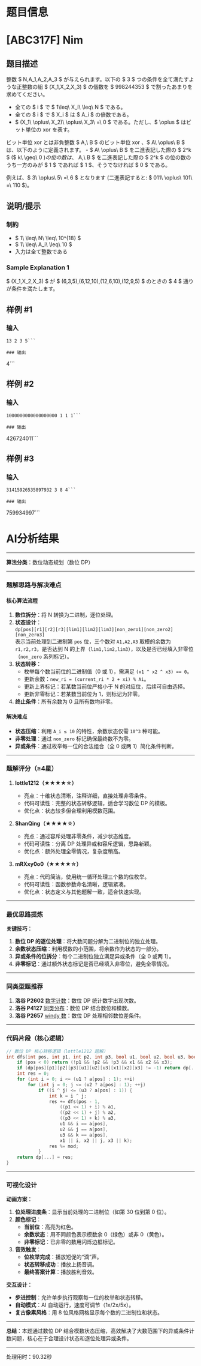 # 题目信息

# [ABC317F] Nim

## 题目描述

[problemUrl]: https://atcoder.jp/contests/abc317/tasks/abc317_f

整数 $ N,A_1,A_2,A_3 $ が与えられます。以下の $ 3 $ つの条件を全て満たすような正整数の組 $ (X_1,X_2,X_3) $ の個数を $ 998244353 $ で割ったあまりを求めてください。

- 全ての $ i $ で $ 1\leq\ X_i\ \leq\ N $ である。
- 全ての $ i $ で $ X_i $ は $ A_i $ の倍数である。
- $ (X_1\ \oplus\ X_2)\ \oplus\ X_3\ =\ 0 $ である。ただし、$ \oplus $ はビット単位の xor を表す。

ビット単位 xor とは非負整数 $ A,\ B $ のビット単位 xor 、$ A\ \oplus\ B $ は、以下のように定義されます。 - $ A\ \oplus\ B $ を二進表記した際の $ 2^k $ ($ k\ \geq\ 0 $) の位の数は、$ A,\ B $ を二進表記した際の $ 2^k $ の位の数のうち一方のみが $ 1 $ であれば $ 1 $、そうでなければ $ 0 $ である。

例えば、$ 3\ \oplus\ 5\ =\ 6 $ となります (二進表記すると: $ 011\ \oplus\ 101\ =\ 110 $)。

## 说明/提示

### 制約

- $ 1\ \leq\ N\ \leq\ 10^{18} $
- $ 1\ \leq\ A_i\ \leq\ 10 $
- 入力は全て整数である

### Sample Explanation 1

$ (X_1,X_2,X_3) $ が $ (6,3,5),(6,12,10),(12,6,10),(12,9,5) $ のときの $ 4 $ 通りが条件を満たします。

## 样例 #1

### 输入

```
13 2 3 5```

### 输出

```
4```

## 样例 #2

### 输入

```
1000000000000000000 1 1 1```

### 输出

```
426724011```

## 样例 #3

### 输入

```
31415926535897932 3 8 4```

### 输出

```
759934997```

# AI分析结果



---

**算法分类**：数位动态规划（数位 DP）

---

### **题解思路与解决难点**

#### **核心算法流程**
1. **数位拆分**：将 N 转换为二进制，逐位处理。
2. **状态设计**：  
   `dp[pos][r1][r2][r3][lim1][lim2][lim3][non_zero1][non_zero2][non_zero3]`  
   表示当前处理到二进制第 `pos` 位，三个数对 `A1,A2,A3` 取模的余数为 `r1,r2,r3`，是否达到 N 的上界（`lim1,lim2,lim3`），以及是否已经填入非零位（`non_zero` 系列标记）。
3. **状态转移**：  
   - 枚举每个数当前位的二进制值（0 或 1），需满足 `(x1 ^ x2 ^ x3) == 0`。
   - 更新余数：`new_ri = (current_ri * 2 + xi) % Ai`。
   - 更新上界标记：若某数当前位严格小于 N 的对应位，后续可自由选择。
   - 更新非零标记：若某数当前位为 1，则标记为非零。
4. **终止条件**：所有余数为 0 且所有数均非零。

#### **解决难点**
- **状态压缩**：利用 `A_i ≤ 10` 的特性，余数状态仅需 `10^3` 种可能。
- **非零处理**：通过 `non_zero` 标记确保最终数不为零。
- **异或条件**：通过枚举每一位的合法组合（全 0 或两 1）简化条件判断。

---

### **题解评分（≥4星）**

1. **lottle1212（★★★★☆）**  
   - 亮点：十维状态清晰，注释详细，直接处理非零条件。
   - 代码可读性：完整的状态转移逻辑，适合学习数位 DP 的模板。
   - 优化点：状态较多但合理利用模数范围。

2. **ShanQing（★★★★☆）**  
   - 亮点：通过容斥处理非零条件，减少状态维度。
   - 代码可读性：分离 DP 处理异或和容斥逻辑，思路新颖。
   - 优化点：额外处理全零情况，复杂度稍高。

3. **mRXxy0o0（★★★★☆）**  
   - 亮点：代码简洁，使用统一循环处理三个数的位枚举。
   - 代码可读性：函数参数命名清晰，逻辑紧凑。
   - 优化点：状态定义与其他题解一致，适合快速实现。

---

### **最优思路提炼**

**关键技巧**：
1. **数位 DP 的逐位处理**：将大数问题分解为二进制位的独立处理。
2. **余数状态压缩**：利用模数的小范围，将余数作为状态的一部分。
3. **异或条件的位拆分**：每个二进制位独立满足异或条件（全 0 或两 1）。
4. **非零标记**：通过额外状态标记是否已经填入非零位，避免全零情况。

---

### **同类型题推荐**
1. **洛谷 P2602** [数字计数](https://www.luogu.com.cn/problem/P2602)：数位 DP 统计数字出现次数。
2. **洛谷 P4127** [同类分布](https://www.luogu.com.cn/problem/P4127)：数位 DP 结合数位和模数。
3. **洛谷 P2657** [windy 数](https://www.luogu.com.cn/problem/P2657)：数位 DP 处理相邻数位差条件。

---

### **代码片段（核心逻辑）**

```cpp
// 数位 DP 核心转移逻辑（lottle1212 题解）
int dfs(int pos, int p1, int p2, int p3, bool u1, bool u2, bool u3, bool x1, bool x2, bool x3) {
    if (pos < 0) return (!p1 && !p2 && !p3 && x1 && x2 && x3);
    if (dp[pos][p1][p2][p3][u1][u2][u3][x1][x2][x3] != -1) return dp[...];
    int res = 0;
    for (int i = 0; i <= (u1 ? a[pos] : 1); ++i)
        for (int j = 0; j <= (u2 ? a[pos] : 1); ++j)
            if ((i ^ j) <= (u3 ? a[pos] : 1)) {
                int k = i ^ j;
                res += dfs(pos - 1, 
                    ((p1 << 1) + i) % a1, 
                    ((p2 << 1) + j) % a2, 
                    ((p3 << 1) + k) % a3,
                    u1 && i == a[pos], 
                    u2 && j == a[pos],
                    u3 && k == a[pos],
                    x1 || i, x2 || j, x3 || k);
                res %= mod;
            }
    return dp[...] = res;
}
```

---

### **可视化设计**

**动画方案**：
1. **位处理进度条**：显示当前处理的二进制位（如第 30 位到第 0 位）。
2. **颜色标记**：
   - **当前位**：高亮为红色。
   - **余数状态**：用不同颜色表示模数余 0（绿色）或非 0（黄色）。
   - **非零标记**：已非零的数用闪烁边框标记。
3. **音效触发**：
   - **位枚举完成**：播放短促的“滴”声。
   - **状态转移成功**：播放上扬音调。
   - **最终答案计算**：播放胜利音效。

**交互设计**：
- **步进控制**：允许单步执行观察每一位的枚举和状态转移。
- **自动模式**：AI 自动运行，速度可调节（1x/2x/5x）。
- **复古像素风格**：用 8 位风格网格显示每个数的二进制位和状态。

---

**总结**：本题通过数位 DP 结合模数状态压缩，高效解决了大数范围下的异或条件计数问题，核心在于合理设计状态和逐位处理异或条件。

---
处理用时：90.32秒